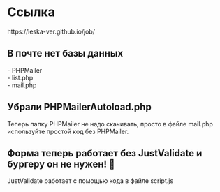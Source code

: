 <h1>Ссылка</h1>
https://leska-ver.github.io/job/
<br>
<h2>В почте нет базы данных</h2>
- PHPMailer
<br>
- list.php
<br>
- mail.php
<br>

## Убрали PHPMailerAutoload.php
Теперь папку PHPMailer не надо скачивать, просто в файле mail.php используйте простой код без PHPMailer.

## Форма теперь работает без JustValidate и бургеру он не нужен! 🍔
JustValidate работает с помощью кода в файле script.js